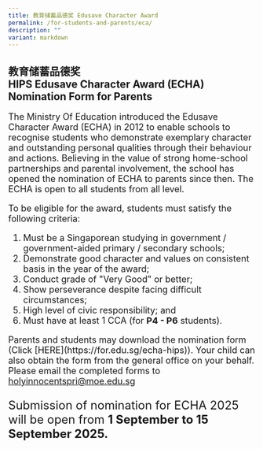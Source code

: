 ```yaml
---
title: 教育储蓄品德奖 Edusave Character Award
permalink: /for-students-and-parents/eca/
description: ""
variant: markdown
---
```

## 教育储蓄品德奖 <br>HIPS Edusave Character Award (ECHA) Nomination Form for Parents

<div style="font-size:18px;">
    <p>The Ministry Of Education introduced the Edusave Character Award (ECHA) in 2012 to enable schools to recognise students who demonstrate exemplary character and outstanding personal qualities through their behaviour and actions. Believing in the value of strong home-school partnerships and parental involvement, the school has opened the nomination of ECHA to parents since then. The ECHA is open to all students from all level.</p>
    <p>To be eligible for the award, students must satisfy the following criteria:</p>
    <ol>
        <li>Must be a Singaporean studying in government / government-aided primary / secondary schools;</li>
        <li>Demonstrate good character and values on consistent basis in the year of the award;</li>
        <li>Conduct grade of "Very Good" or better;</li>
        <li>Show perseverance despite facing difficult circumstances;</li>
        <li>High level of civic responsibility; and</li>
        <li>Must have at least 1 CCA (for <strong>P4 - P6</strong> students).</li>
    </ol>
    <p>Parents and students may download the nomination form (Click [HERE](https://for.edu.sg/echa-hips)). Your child can also obtain the form from the general office on your behalf. Please email the completed forms to <a href="mailto:holyinnocentspri@moe.edu.sg">holyinnocentspri@moe.edu.sg</a></p>
    <p style="font-size:24px;">Submission of nomination for ECHA 2025 will be open from <strong>1 September to 15 September 2025.</strong></p>
</div>